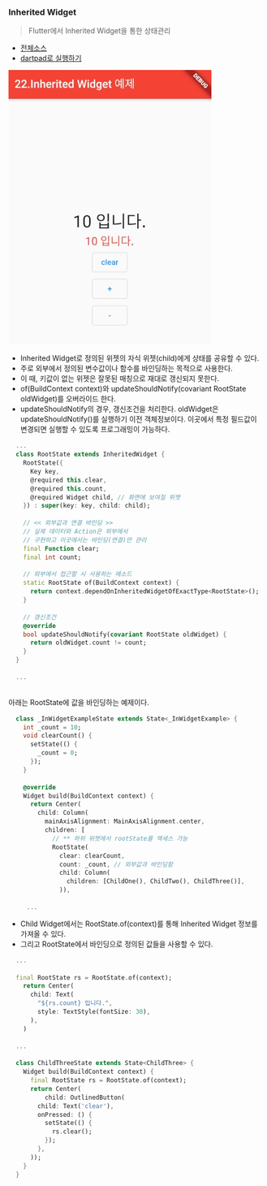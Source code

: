 ### Inherited Widget
> Flutter에서 Inherited Widget을 통한 상태관리

- [전체소스](../../lib/statemanagement/InheritedWidgetExample.dart)
- [dartpad로 실행하기](https://dartpad.dev/3d3bb7b5c851985572ff67c407ff82f0)

![](../images/InheritedWidgetExample.jpg)

- Inherited Widget로 정의된 위젯의 자식 위젯(child)에게 상태를 공유할 수 있다.
- 주로 외부에서 정의된 변수값이나 함수를 바인딩하는 목적으로 사용한다.
- 이 때, 키값이 없는 위젯은 잘못된 매칭으로 재대로 갱신되지 못한다.
- of(BuildContext context)와 updateShouldNotify(covariant RootState oldWidget)를 오버라이드 한다.
- updateShouldNotify의 경우, 갱신조건을 처리한다. oldWidget은 updateShouldNotify()를 실행하기 이전 객체정보이다. 이곳에서 특정 필드값이 변경되면 실행할 수 있도록 프로그래밍이 가능하다.

~~~dart
  ...
  class RootState extends InheritedWidget {
    RootState({
      Key key,
      @required this.clear,
      @required this.count,
      @required Widget child, // 화면에 보여질 위젯
    }) : super(key: key, child: child);

    // << 외부값과 연결 바인딩 >>
    // 실제 데이터와 Action은 외부에서
    // 구현하고 이곳에서는 바인딩(연결)만 관리
    final Function clear;
    final int count;

    // 외부에서 접근할 시 사용하는 메소드
    static RootState of(BuildContext context) {
      return context.dependOnInheritedWidgetOfExactType<RootState>();
    }

    // 갱신조건
    @override
    bool updateShouldNotify(covariant RootState oldWidget) {
      return oldWidget.count != count;
    }
  }

  ...
  
~~~

아래는 RootState에 값을 바인딩하는 예제이다.
~~~dart
  class _InWidgetExampleState extends State<_InWidgetExample> {
    int _count = 10;
    void clearCount() {
      setState(() {
        _count = 0;
      });
    }

    @override
    Widget build(BuildContext context) {
      return Center(
        child: Column(
          mainAxisAlignment: MainAxisAlignment.center,
          children: [
            // ** 하위 위젯에서 rootState를 액세스 가능
            RootState(
              clear: clearCount,
              count: _count, // 외부값과 바인딩함
              child: Column(
                children: [ChildOne(), ChildTwo(), ChildThree()],
              )),

     ... 
~~~

- Child Widget에서는 RootState.of(context)를 통해 Inherited Widget 정보를 가져올 수 있다.
- 그리고 RootState에서 바인딩으로 정의된 값들을 사용할 수 있다.
~~~dart
  ...
  
  final RootState rs = RootState.of(context);
    return Center(
      child: Text(
        "${rs.count} 입니다.",
        style: TextStyle(fontSize: 30),
      ),
    )
    
  ...
  
  class ChildThreeState extends State<ChildThree> {
    Widget build(BuildContext context) {
      final RootState rs = RootState.of(context);
      return Center(
          child: OutlinedButton(
        child: Text('clear'),
        onPressed: () {
          setState(() {
            rs.clear();
          });
        },
      ));
    }
  }  
~~~